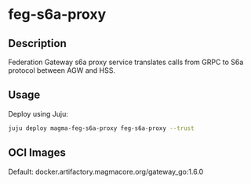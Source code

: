 # feg-s6a-proxy

## Description

Federation Gateway s6a proxy service translates calls from GRPC to S6a protocol between AGW and HSS.

## Usage

Deploy using Juju:

```bash
juju deploy magma-feg-s6a-proxy feg-s6a-proxy --trust
```

## OCI Images

Default: docker.artifactory.magmacore.org/gateway_go:1.6.0
